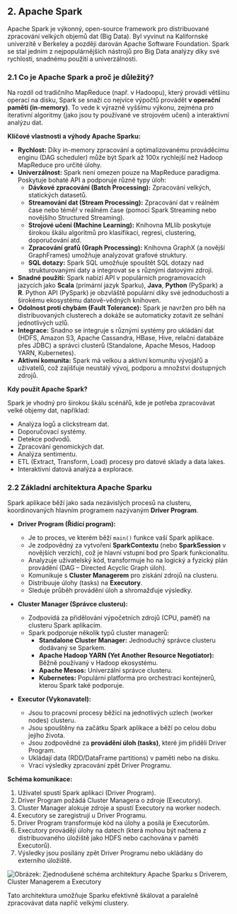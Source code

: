 ## 2. Apache Spark

Apache Spark je výkonný, open-source framework pro distribuované zpracování velkých objemů dat (Big Data). Byl vyvinut na Kalifornské univerzitě v Berkeley a později darován Apache Software Foundation. Spark se stal jedním z nejpopulárnějších nástrojů pro Big Data analýzy díky své rychlosti, snadnému použití a univerzálnosti.

### 2.1 Co je Apache Spark a proč je důležitý?

Na rozdíl od tradičního MapReduce (např. v Hadoopu), který provádí většinu operací na disku, Spark se snaží co nejvíce výpočtů provádět **v operační paměti (in-memory)**. To vede k výrazně vyššímu výkonu, zejména pro iterativní algoritmy (jako jsou ty používané ve strojovém učení) a interaktivní analýzu dat.

**Klíčové vlastnosti a výhody Apache Sparku:**

* **Rychlost:** Díky in-memory zpracování a optimalizovanému prováděcímu enginu (DAG scheduler) může být Spark až 100x rychlejší než Hadoop MapReduce pro určité úlohy.
* **Univerzálnost:** Spark není omezen pouze na MapReduce paradigma. Poskytuje bohaté API a podporuje různé typy úloh:
    * **Dávkové zpracování (Batch Processing):** Zpracování velkých, statických datasetů.
    * **Streamování dat (Stream Processing):** Zpracování dat v reálném čase nebo téměř v reálném čase (pomocí Spark Streaming nebo novějšího Structured Streaming).
    * **Strojové učení (Machine Learning):** Knihovna MLlib poskytuje širokou škálu algoritmů pro klasifikaci, regresi, clustering, doporučování atd.
    * **Zpracování grafů (Graph Processing):** Knihovna GraphX (a novější GraphFrames) umožňuje analyzovat grafové struktury.
    * **SQL dotazy:** Spark SQL umožňuje spouštět SQL dotazy nad strukturovanými daty a integrovat se s různými datovými zdroji.
* **Snadné použití:** Spark nabízí API v populárních programovacích jazycích jako **Scala** (primární jazyk Sparku), **Java**, **Python** (PySpark) a **R**. Python API (PySpark) je obzvláště populární díky své jednoduchosti a širokému ekosystému datově-vědných knihoven.
* **Odolnost proti chybám (Fault Tolerance):** Spark je navržen pro běh na distribuovaných clusterech a dokáže se automaticky zotavit ze selhání jednotlivých uzlů.
* **Integrace:** Snadno se integruje s různými systémy pro ukládání dat (HDFS, Amazon S3, Apache Cassandra, HBase, Hive, relační databáze přes JDBC) a správci clusterů (Standalone, Apache Mesos, Hadoop YARN, Kubernetes).
* **Aktivní komunita:** Spark má velkou a aktivní komunitu vývojářů a uživatelů, což zajišťuje neustálý vývoj, podporu a množství dostupných zdrojů.

**Kdy použít Apache Spark?**

Spark je vhodný pro širokou škálu scénářů, kde je potřeba zpracovávat velké objemy dat, například:

* Analýza logů a clickstream dat.
* Doporučovací systémy.
* Detekce podvodů.
* Zpracování genomických dat.
* Analýza sentimentu.
* ETL (Extract, Transform, Load) procesy pro datové sklady a data lakes.
* Interaktivní datová analýza a explorace.

### 2.2 Základní architektura Apache Sparku

Spark aplikace běží jako sada nezávislých procesů na clusteru, koordinovaných hlavním programem nazývaným **Driver Program**.

* **Driver Program (Řídící program):**
    * Je to proces, ve kterém běží `main()` funkce vaší Spark aplikace.
    * Je zodpovědný za vytvoření **SparkContextu** (nebo **SparkSession** v novějších verzích), což je hlavní vstupní bod pro Spark funkcionalitu.
    * Analyzuje uživatelský kód, transformuje ho na logický a fyzický plán provádění (DAG – Directed Acyclic Graph úloh).
    * Komunikuje s **Cluster Managerem** pro získání zdrojů na clusteru.
    * Distribuuje úlohy (tasks) na **Executory**.
    * Sleduje průběh provádění úloh a shromažďuje výsledky.

* **Cluster Manager (Správce clusteru):**
    * Zodpovídá za přidělování výpočetních zdrojů (CPU, paměť) na clusteru Spark aplikacím.
    * Spark podporuje několik typů cluster managerů:
        * **Standalone Cluster Manager:** Jednoduchý správce clusteru dodávaný se Sparkem.
        * **Apache Hadoop YARN (Yet Another Resource Negotiator):** Běžně používaný v Hadoop ekosystému.
        * **Apache Mesos:** Univerzální správce clusteru.
        * **Kubernetes:** Populární platforma pro orchestraci kontejnerů, kterou Spark také podporuje.

* **Executor (Vykonavatel):**
    * Jsou to pracovní procesy běžící na jednotlivých uzlech (worker nodes) clusteru.
    * Jsou spouštěny na začátku Spark aplikace a běží po celou dobu jejího života.
    * Jsou zodpovědné za **provádění úloh (tasks)**, které jim přidělí Driver Program.
    * Ukládají data (RDD/DataFrame partitions) v paměti nebo na disku.
    * Vrací výsledky zpracování zpět Driver Programu.

**Schéma komunikace:**

1.  Uživatel spustí Spark aplikaci (Driver Program).
2.  Driver Program požádá Cluster Managera o zdroje (Executory).
3.  Cluster Manager alokuje zdroje a spustí Executory na worker nodech.
4.  Executory se zaregistrují u Driver Programu.
5.  Driver Program transformuje kód na úlohy a posílá je Executorům.
6.  Executory provádějí úlohy na datech (která mohou být načtena z distribuovaného úložiště jako HDFS nebo cachována v paměti Executorů).
7.  Výsledky jsou posílány zpět Driver Programu nebo ukládány do externího úložiště.


![Obrázek: Zjednodušené schéma architektury Apache Sparku s Driverem, Cluster Managerem a Executory](https://miro.medium.com/v2/resize:fit:828/format:webp/1*oP13RtCYqYJS74NoqonTpA.png)


Tato architektura umožňuje Sparku efektivně škálovat a paralelně zpracovávat data napříč velkými clustery.
